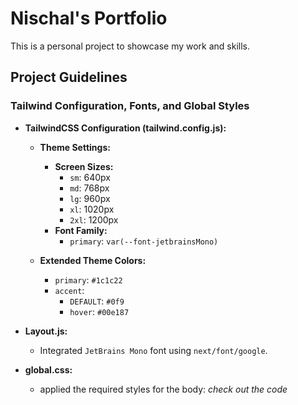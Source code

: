 # Nischal's Portfolio

This is a personal project to showcase my work and skills.

## Project Guidelines

### Tailwind Configuration, Fonts, and Global Styles

- **TailwindCSS Configuration (tailwind.config.js):**

  - **Theme Settings:**

    - **Screen Sizes:**
      - `sm`: 640px
      - `md`: 768px
      - `lg`: 960px
      - `xl`: 1020px
      - `2xl`: 1200px
    - **Font Family:**
      - `primary`: `var(--font-jetbrainsMono)`

  - **Extended Theme Colors:**
    - `primary`: `#1c1c22`
    - `accent`:
      - `DEFAULT`: `#0f9`
      - `hover`: `#00e187`

- **Layout.js:**

  - Integrated `JetBrains Mono` font using `next/font/google`.

- **global.css:**
  - applied the required styles for the body: <i>check out the code</i>
